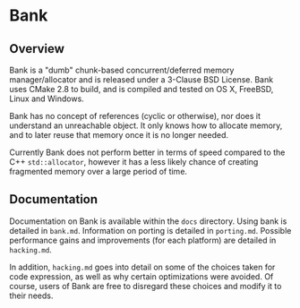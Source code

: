 Bank
====

Overview
--------

Bank is a "dumb" chunk-based concurrent/deferred memory manager/allocator and is released under a 3-Clause BSD
License. Bank uses CMake 2.8 to build, and is compiled and tested on OS X, FreeBSD, Linux and Windows.  

Bank has no concept of references (cyclic or otherwise), nor does it understand an unreachable object.
It only knows how to allocate memory, and to later reuse that memory once it is no longer needed.

Currently Bank does not perform better in terms of speed compared to the C++ `std::allocator`, however it has
a less likely chance of creating fragmented memory over a large period of time.

Documentation
-------------

Documentation on Bank is available within the `docs` directory. Using bank is detailed in `bank.md`.
Information on porting is detailed in `porting.md`. Possible performance gains and improvements (for each
platform) are detailed in `hacking.md`.  

In addition, `hacking.md` goes into detail on some of the choices taken for code expression, as well as why
certain optimizations were avoided. Of course, users of Bank are free to disregard these choices and modify
it to their needs.
